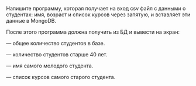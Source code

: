 Напишите программу, которая получает на вход csv файл с данными о студентах: имя, возраст и список курсов через запятую, и вставляет эти данные в MongoDB.

После этого программа должна получить из БД и вывести на экран: 

— общее количество студентов в базе.

— количество студентов старше 40 лет.

— имя самого молодого студента.

— список курсов самого старого студента.
